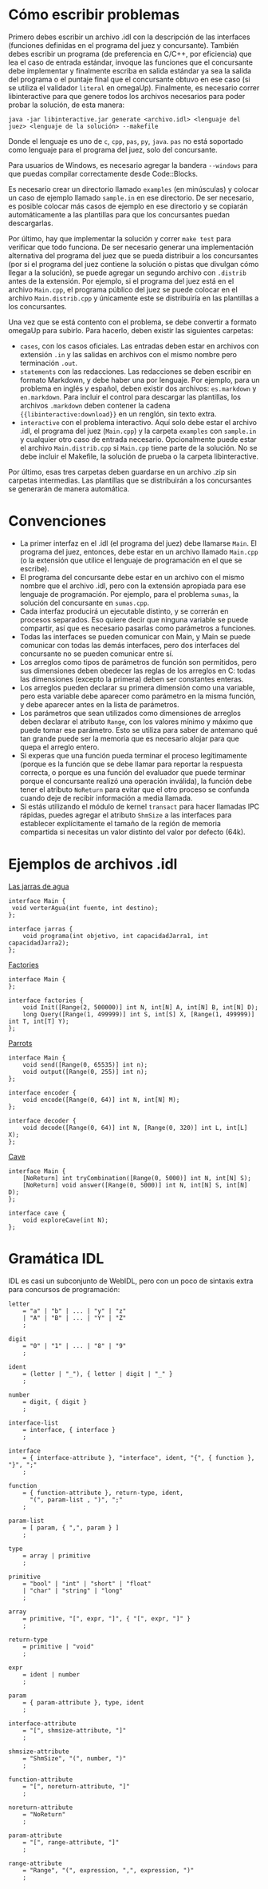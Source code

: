 # Cómo escribir problemas

Primero debes escribir un archivo .idl con la descripción de las interfaces
(funciones definidas en el programa del juez y concursante). También debes
escribir un programa (de preferencia en C/C++, por eficiencia) que lea el caso
de entrada estándar, invoque las funciones que el concursante debe implementar
y finalmente escriba en salida estándar ya sea la salida del programa o el
puntaje final que el concursante obtuvo en ese caso (si se utiliza el validador
`literal` en omegaUp). Finalmente, es necesario correr libinteractive para que
genere todos los archivos necesarios para poder probar la solución, de esta manera:

    java -jar libinteractive.jar generate <archivo.idl> <lenguaje del juez> <lenguaje de la solución> --makefile

Donde el lenguaje es uno de `c`, `cpp`, `pas`, `py`, `java`. `pas`
no está soportado como lenguaje para el programa del juez, solo
del concursante.

Para usuarios de Windows, es necesario agregar la bandera `--windows` para que
puedas compilar correctamente desde Code::Blocks.

Es necesario crear un directorio llamado `examples` (en minúsculas) y colocar
un caso de ejemplo llamado `sample.in` en ese directorio. De ser necesario, es
posible colocar más casos de ejemplo en ese directorio y se copiarán
automáticamente a las plantillas para que los concursantes puedan descargarlas.

Por último, hay que implementar la solución y correr `make test` para verificar
que todo funciona. De ser necesario generar una implementación alternativa del
programa del juez que se pueda distribuir a los concursantes (por si el
programa del juez contiene la solución o pistas que divulgan cómo llegar a la
solución), se puede agregar un segundo archivo con `.distrib` antes de la
extensión. Por ejemplo, si el programa del juez está en el archivo `Main.cpp`,
el programa público del juez se puede colocar en el archivo `Main.distrib.cpp`
y únicamente este se distribuiría en las plantillas a los concursantes.

Una vez que se está contento con el problema, se debe convertir a formato
omegaUp para subirlo. Para hacerlo, deben existir las siguientes carpetas:

* `cases`, con los casos oficiales. Las entradas deben estar en archivos con
  extensión `.in` y las salidas en archivos con el mismo nombre pero
  terminación `.out`.
* `statements` con las redacciones. Las redacciones se deben escribir en formato
  Markdown, y debe haber una por lenguaje. Por ejemplo, para un problema en
  inglés y español, deben existir dos archivos: `es.markdown` y `en.markdown`.
  Para incluir el control para descargar las plantillas, los archivos `.markdown`
  deben contener la cadena `{{libinteractive:download}}` en un renglón, sin texto
  extra.
* `interactive` con el problema interactivo. Aquí solo debe estar el archivo .idl,
  el programa del juez (`Main.cpp`) y la carpeta `examples` con `sample.in` y
  cualquier otro caso de entrada necesario. Opcionalmente puede estar el
  archivo `Main.distrib.cpp` si `Main.cpp` tiene parte de la solución. No se debe
  incluir el Makefile, la solución de prueba o la carpeta libinteractive.

Por último, esas tres carpetas deben guardarse en un archivo .zip sin carpetas
intermedias. Las plantillas que se distribuirán a los concursantes se generarán
de manera automática.

# Convenciones

* La primer interfaz en el .idl (el programa del juez) debe llamarse `Main`. El
  programa del juez, entonces, debe estar en un archivo llamado `Main.cpp` (o
  la extensión que utilice el lenguaje de programación en el que se escribe).
* El programa del concursante debe estar en un archivo con el mismo nombre que
  el archivo .idl, pero con la extensión apropiada para ese lenguaje de
  programación. Por ejemplo, para el problema `sumas`, la solución del
  concursante en `sumas.cpp`.
* Cada interfaz producirá un ejecutable distinto, y se correrán en procesos
  separados. Eso quiere decir que ninguna variable se puede compartir, así que
  es necesario pasarlas como parámetros a funciones.
* Todas las interfaces se pueden comunicar con Main, y Main se puede comunicar
  con todas las demás interfaces, pero dos interfaces del concursante no se
  pueden comunicar entre sí.
* Los arreglos como tipos de parámetros de función son permitidos, pero sus
  dimensiones deben obedecer las reglas de los arreglos en C: todas las
  dimensiones (excepto la primera) deben ser constantes enteras.
* Los arreglos pueden declarar su primera dimensión como una variable, pero
  esta variable debe aparecer como parámetro en la misma función, y debe
  aparecer antes en la lista de parámetros.
* Los parámetros que sean utilizados como dimensiones de arreglos deben
  declarar el atributo `Range`, con los valores mínimo y máximo que puede
  tomar ese parámetro. Esto se utiliza para saber de antemano qué tan grande
  puede ser la memoria que es necesario alojar para que quepa el arreglo
  entero.
* Si experas que una función pueda terminar el proceso legítimamente (porque es
  la función que se debe llamar para reportar la respuesta correcta, o porque
  es una función del evaluador que puede terminar porque el concursante realizó
  una operación inválida), la función debe tener el atributo `NoReturn` para
  evitar que el otro proceso se confunda cuando deje de recibir información a
  media llamada.
* Si estás utilizando el módulo de kernel `transact` para hacer llamadas IPC
  rápidas, puedes agregar el atributo `ShmSize` a las interfaces para
  establecer explícitamente el tamaño de la región de memoria compartida si
  necesitas un valor distinto del valor por defecto (64k).

# Ejemplos de archivos .idl

[Las jarras de agua](https://omegaup.com/arena/problem/jarras/)
    
    interface Main {
     void verterAgua(int fuente, int destino);
    };
    
    interface jarras {
        void programa(int objetivo, int capacidadJarra1, int capacidadJarra2);
    };

[Factories](http://cms.ioi-jp.org/open-2014/data/2014-open-d1-factories-en.pdf)

    interface Main {
    };
    
    interface factories {
        void Init([Range(2, 500000)] int N, int[N] A, int[N] B, int[N] D);
        long Query([Range(1, 499999)] int S, int[S] X, [Range(1, 499999)] int T, int[T] Y);
    };

[Parrots](http://www.ioi2011.or.th/hsc/tasks/EN/parrots.pdf)

    interface Main {
        void send([Range(0, 65535)] int n);
        void output([Range(0, 255)] int n);
    };
    
    interface encoder {
        void encode([Range(0, 64)] int N, int[N] M);
    };
    
    interface decoder {
        void decode([Range(0, 64)] int N, [Range(0, 320)] int L, int[L] X);
    };

[Cave](http://www.ioi2013.org/wp-content/uploads/tasks/day2/cave/cave.pdf)

    interface Main {
        [NoReturn] int tryCombination([Range(0, 5000)] int N, int[N] S);
        [NoReturn] void answer([Range(0, 5000)] int N, int[N] S, int[N] D);
    };

    interface cave {
        void exploreCave(int N);
    };

# Gramática IDL

IDL es casi un subconjunto de WebIDL, pero con un poco de sintaxis extra para
concursos de programación:

    letter
        = "a" | "b" | ... | "y" | "z"
        | "A" | "B" | ... | "Y" | "Z"
        ;
    
    digit
        = "0" | "1" | ... | "8" | "9"
        ;
    
    ident
        = (letter | "_"), { letter | digit | "_" }
        ;
    
    number
        = digit, { digit }
        ;

    interface-list
        = interface, { interface }
        ;
    
    interface
        = { interface-attribute }, "interface", ident, "{", { function }, "}", ";"
        ;
    
    function
        = { function-attribute }, return-type, ident,
          "(", param-list , ")", ";"
        ;
    
    param-list
        = [ param, { ",", param } ]
        ;
    
    type
        = array | primitive
        ;
    
    primitive
        = "bool" | "int" | "short" | "float"
        | "char" | "string" | "long"
        ;
    
    array
        = primitive, "[", expr, "]", { "[", expr, "]" }
        ;
    
    return-type
        = primitive | "void"
        ;
    
    expr
        = ident | number
        ;
    
    param
        = { param-attribute }, type, ident
        ;
    
    interface-attribute
        = "[", shmsize-attribute, "]"
        ;
    
    shmsize-attribute
        = "ShmSize", "(", number, ")"
        ;
    
    function-attribute
        = "[", noreturn-attribute, "]"
        ;
    
    noreturn-attribute
        = "NoReturn"
        ;

    param-attribute
        = "[", range-attribute, "]"
        ;
    
    range-attribute
        = "Range", "(", expression, ",", expression, ")"
        ;
